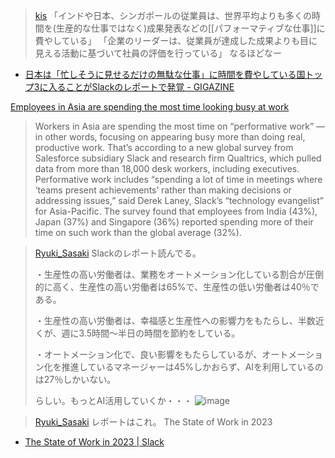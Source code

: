
> [kis](https://twitter.com/kis/status/1691951428850561124) 「インドや日本、シンガポールの従業員は、世界平均よりも多くの時間を(生産的な仕事ではなく)成果発表などの[[パフォーマティブな仕事]]に費やしている」
>  「企業のリーダーは、従業員が達成した成果よりも目に見える活動に基づいて社員の評価を行っている」
>  なるほどなー
- [日本は「忙しそうに見せるだけの無駄な仕事」に時間を費やしている国トップ3に入ることがSlackのレポートで発覚 - GIGAZINE](https://gigazine.net/news/20230817-japanese-employees-spending-looking-busy/)

[Employees in Asia are spending the most time looking busy at work](https://www.cnbc.com/2023/08/14/employees-in-asia-are-spending-the-most-time-looking-busy-at-work.html)
> Workers in Asia are spending the most time on “performative work” — in other words, focusing on appearing busy more than doing real, productive work.
>  That’s according to a new global survey from Salesforce subsidiary Slack and research firm Qualtrics, which pulled data from more than 18,000 desk workers, including executives.
>  Performative work includes “spending a lot of time in meetings where ‘teams present achievements’ rather than making decisions or addressing issues,” said Derek Laney, Slack’s “technology evangelist” for Asia-Pacific.
> The survey found that employees from India (43%), Japan (37%) and Singapore (36%) reported spending more of their time on such work than the global average (32%).

> [Ryuki_Sasaki](https://twitter.com/Ryuki_Sasaki/status/1692120705524236319/photo/1) Slackのレポート読んでる。
>
>  ・生産性の高い労働者は、業務をオートメーション化している割合が圧倒的に高く、生産性の高い労働者は65%で、生産性の低い労働者は40％である。
>
>  ・生産性の高い労働者は、幸福感と生産性への影響力をもたらし、半数近くが、週に3.5時間〜半日の時間を節約をしている。
>
>  ・オートメーション化で、良い影響をもたらしているが、オートメーション化を推進しているマネージャーは45%しかおらず、AIを利用しているのは27％しかいない。
>
>  らしい。もっとAI活用していくか・・・
>  ![image](https://pbs.twimg.com/media/F3uet7obcAAk20Z?format=jpg&name=medium#.png)

> [Ryuki_Sasaki](https://twitter.com/Ryuki_Sasaki/status/1692121074597863600) レポートはこれ。
>  The State of Work in 2023
- [The State of Work in 2023 | Slack](https://slack.com/intl/ja-jp/blog/news/state-of-work-2023)


